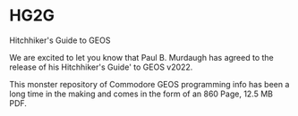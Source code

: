 # HG2G
Hitchhiker's Guide to GEOS

We are excited to let you know that Paul B. Murdaugh has agreed to the release of his Hitchhiker's Guide' to GEOS v2022.

This monster repository of Commodore GEOS programming info has been a long time in the making and comes in the form of an 860 Page, 12.5 MB PDF.
